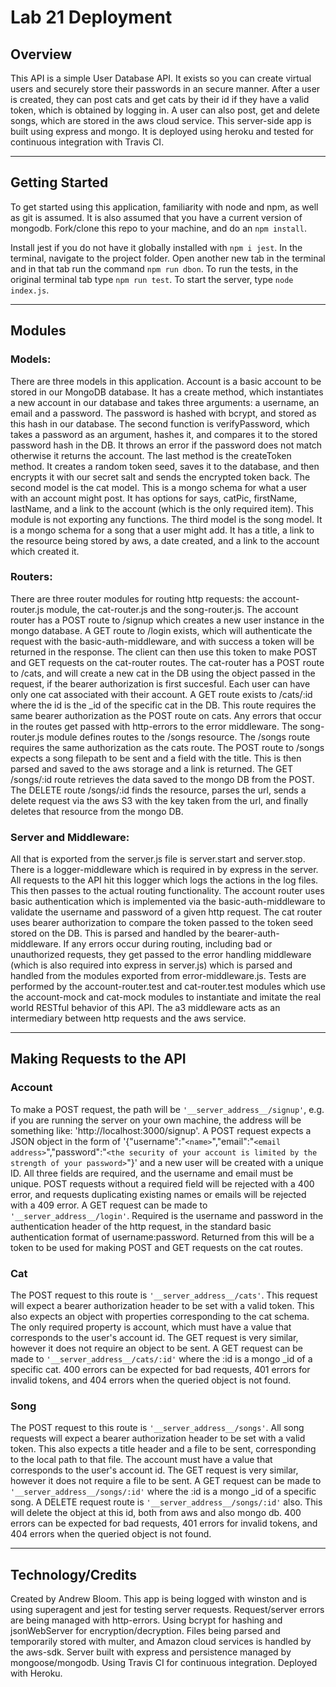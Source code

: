 # Lab 21 Deployment

## Overview

This API is a simple User Database API. It exists so you can create virtual users and securely store their passwords in an secure manner. After a user is created, they can post cats and get cats by their id if they have a valid token, which is obtained by logging in. A user can also post, get and delete songs, which are stored in the aws cloud service. This server-side app is built using express and mongo. It is deployed using heroku and tested for continuous integration with Travis CI. 
***
## Getting Started

To get started using this application, familiarity with node and npm, as well as git is assumed. It is also assumed that you have a current version of mongodb. Fork/clone this repo to your machine, and do an `npm install`.

Install jest if you do not have it globally installed with `npm i jest`. In the terminal, navigate to the project folder. Open another new tab in the terminal and in that tab run the command `npm run dbon`. To run the tests, in the original terminal tab type `npm run test`.
To start the server, type `node index.js`.
***
## Modules

### Models:
There are three models in this application. Account is a basic account to be stored in our MongoDB database. It has a create method, which instantiates a new account in our database and takes three arguments: a username, an email and a password. The password is hashed with bcrypt, and stored as this hash in our database. The second function is verifyPassword, which takes a password as an argument, hashes it, and compares it to the stored password hash in the DB. It throws an error if the password does not match otherwise it returns the account. The last method is the createToken method. It creates a random token seed, saves it to the database, and then encrypts it with our secret salt and sends the encrypted token back. The second model is the cat model. This is a mongo schema for what a user with an account might post. It has  options for says, catPic, firstName, lastName, and a link to the account (which is the only required item). This module is not exporting any functions. The third model is the song model. It is a mongo schema for a song that a user might add. It has a title, a link to the resource being stored by aws, a date created, and a link to the account which created it. 

### Routers:
There are three router modules for routing http requests: the account-router.js module, the cat-router.js and the song-router.js. The account router has a POST route to /signup which creates a new user instance in the mongo database. A GET route to /login exists, which will authenticate the request with the basic-auth-middleware, and with success a token will be returned in the response. The client can then use this token to make POST and GET requests on the cat-router routes. The cat-router has a POST route to /cats, and will create a new cat in the DB using the object passed in the request, if the bearer authorization is first succesful. Each user can have only one cat associated with their account. A GET route exists to /cats/:id where the id is the _id of the specific cat in the DB. This route requires the same bearer authorization as the POST route on cats. Any errors that occur in the routes get passed with http-errors to the error middleware. The song-router.js module defines routes to the /songs resource. The /songs route requires the same authorization as the cats route. The POST route to /songs expects a song filepath to be sent and a field with the title. This is then parsed and saved to the aws storage and a link is returned. The GET /songs/:id route retrieves the data saved to the mongo DB from the POST. The DELETE route /songs/:id finds the resource, parses the url, sends a delete request via the aws S3 with the key taken from the url, and finally deletes that resource from the mongo DB.

### Server and Middleware:
All that is exported from the server.js file is server.start and server.stop. There is a logger-middleware which is required in by express in the server. All requests to the API hit this logger which logs the actions in the log files. This then passes to the actual routing functionality. The account router uses basic authentication which is implemented via the basic-auth-middleware to validate the username and password of a given http request. The cat router uses bearer authorization to compare the token passed to the token seed stored on the DB. This is parsed and handled by the bearer-auth-middleware. If any errors occur during routing, including bad or unauthorized requests, they get passed to the error handling middleware (which is also required into express in server.js) which is parsed and handled from the modules exported from error-middleware.js. Tests are performed by the account-router.test and cat-router.test modules which use the account-mock and cat-mock modules to instantiate and imitate the real world RESTful behavior of this API. The a3 middleware acts as an intermediary between http requests and the aws service.
***
## Making Requests to the API

### Account
To make a POST request, the path will be `'__server_address__/signup'`, e.g. if you are running the server on your own machine, the address will be something like: 'http://localhost:3000/signup'. A POST request expects a JSON object in the form of '{"username":"`<name>`","email":"`<email address>`","password":"`<the security of your account is limited by the strength of your password>`"}' and a new user will be created with a unique ID. All three fields are required, and the username and email must be unique. POST requests without a required field will be rejected with a 400 error, and requests duplicating existing names or emails will be rejected with a 409 error. A GET request can be made to `'__server_address__/login'`. Required is the username and password in the authentication header of the http request, in the standard basic authentication format of username:password. Returned from this will be a token to be used for making POST and GET requests on the cat routes.

### Cat
The POST request to this route is `'__server_address__/cats'`. This request will expect a bearer authorization header to be set with a valid token. This also expects an object with properties corresponding to the cat schema. The only required property is account, which must have a value that corresponds to the user's account id. The GET request is very similar, however it does not require an object to be sent. A GET request can be made to `'__server_address__/cats/:id'` where the :id is a mongo _id of a specific cat. 400 errors can be expected for bad requests, 401 errors for invalid tokens, and 404 errors when the queried object is not found.

### Song
The POST request to this route is `'__server_address__/songs'`. All song requests will expect a bearer authorization header to be set with a valid token. This also expects a title header and a file to be sent, corresponding to the local path to that file. The account must have a value that corresponds to the user's account id. The GET request is very similar, however it does not require a file to be sent. A GET request can be made to `'__server_address__/songs/:id'` where the :id is a mongo _id of a specific song. A DELETE request route is `'__server_address__/songs/:id'` also. This will delete the object at this id, both from aws and also mongo db. 400 errors can be expected for bad requests, 401 errors for invalid tokens, and 404 errors when the queried object is not found.
***
## Technology/Credits

Created by Andrew Bloom. This app is being logged with winston and is using superagent and jest for testing server requests. Request/server errors are being managed with http-errors. Using bcrypt for hashing and jsonWebServer for encryption/decryption. Files being parsed and temporarily stored with multer, and Amazon cloud services is handled by the aws-sdk. Server built with express and persistence managed by mongoose/mongodb. Using Travis CI for continuous integration. Deployed with Heroku.
